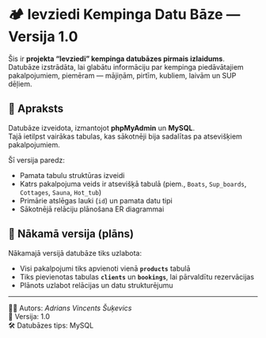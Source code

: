 # 🏕️ Ievziedi Kempinga Datu Bāze — Versija 1.0

Šis ir **projekta “Ievziedi” kempinga datubāzes pirmais izlaidums**.  
Datubāze izstrādāta, lai glabātu informāciju par kempinga piedāvātajiem pakalpojumiem, piemēram — mājiņām, pirtīm, kubliem, laivām un SUP dēļiem.

## 📘 Apraksts
Datubāze izveidota, izmantojot **phpMyAdmin** un **MySQL**.  
Tajā ietilpst vairākas tabulas, kas sākotnēji bija sadalītas pa atsevišķiem pakalpojumiem.

Šī versija paredz:
- Pamata tabulu struktūras izveidi
- Katrs pakalpojuma veids ir atsevišķā tabulā (piem., `Boats`, `Sup_boards`, `Cottages`, `Sauna`, `Hot_tub`)
- Primārie atslēgas lauki (`id`) un pamata datu tipi
- Sākotnējā relāciju plānošana ER diagrammai

## 🔄 Nākamā versija (plāns)
Nākamajā versijā datubāze tiks uzlabota:
- Visi pakalpojumi tiks apvienoti vienā **`products`** tabulā
- Tiks pievienotas tabulas **`clients`** un **`bookings`**, lai pārvaldītu rezervācijas
- Plānots uzlabot relācijas un datu strukturējumu

---

👩‍💻 Autors: *Adrians Vincents Šuķevics*  
📅 Versija: 1.0  
🛠️ Datubāzes tips: MySQL

